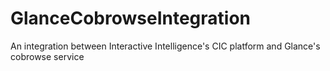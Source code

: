 # GlanceCobrowseIntegration
An integration between Interactive Intelligence's CIC platform and Glance's cobrowse service
